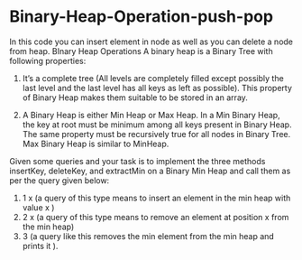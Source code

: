 # Binary-Heap-Operation-push-pop
In this code you can insert element in node as well as you can delete a node from heap.
BInary Heap Operations
A binary heap is a Binary Tree with following properties:
1) It’s a complete tree (All levels are completely filled except possibly the last level and the last level has all keys as left as possible). This property of Binary Heap makes them suitable to be stored in an array.

2) A Binary Heap is either Min Heap or Max Heap. In a Min Binary Heap, the key at root must be minimum among all keys present in Binary Heap. The same property must be recursively true for all nodes in Binary Tree. Max Binary Heap is similar to MinHeap.

Given some queries and your task is to implement the three methods insertKey, deleteKey, and extractMin on a Binary Min Heap and call them as per the query given below:


1) 1 x (a query of this type means to insert an element in the min heap with value x )
2) 2 x (a query of this type means to remove an element at position x from the min heap)
3) 3 (a query like this removes the min element from the min heap and prints it ).
